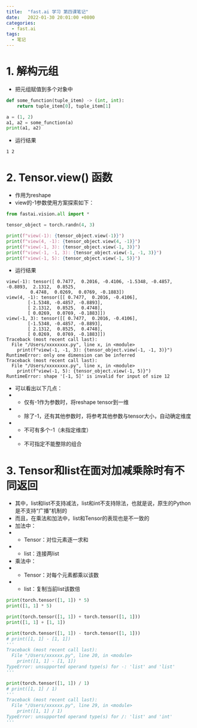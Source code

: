 ```yaml
---
title:  "fast.ai 学习 第四课笔记"
date:   2022-01-30 20:01:00 +0800
categories:
  - fast.ai
tags:
  - 笔记
---
```


# 1. 解构元组

- 把元组赋值到多个对象中

```python
def some_function(tuple_item) -> (int, int):
    return tuple_item[0], tuple_item[1]

a = (1, 2)
a1, a2 = some_function(a)
print(a1, a2)
```

- 运行结果
```
1 2
```

# 2. Tensor.view() 函数

- 作用为reshape
- view的-1参数使用方案探索如下：

```python
from fastai.vision.all import *

tensor_object = torch.randn(4, 3)

print(f"view(-1): {tensor_object.view(-1)}")
print(f"view(4, -1): {tensor_object.view(4, -1)}")
print(f"view(-1, 3): {tensor_object.view(-1, 3)}")
print(f"view(-1, -1, 3): {tensor_object.view(-1, -1, 3)}")
print(f"view(-1, 5): {tensor_object.view(-1, 5)}")
```

- 运行结果

```
view(-1): tensor([ 0.7477,  0.2016, -0.4106, -1.5348, -0.4857, -0.8893,  2.1312,  0.8525,
         0.4748,  0.0269,  0.0769, -0.1883])
view(4, -1): tensor([[ 0.7477,  0.2016, -0.4106],
        [-1.5348, -0.4857, -0.8893],
        [ 2.1312,  0.8525,  0.4748],
        [ 0.0269,  0.0769, -0.1883]])
view(-1, 3): tensor([[ 0.7477,  0.2016, -0.4106],
        [-1.5348, -0.4857, -0.8893],
        [ 2.1312,  0.8525,  0.4748],
        [ 0.0269,  0.0769, -0.1883]])
Traceback (most recent call last):
  File "/Users/xxxxxxxx.py", line x, in <module>
    print(f"view(-1, -1, 3): {tensor_object.view(-1, -1, 3)}")
RuntimeError: only one dimension can be inferred
Traceback (most recent call last):
  File "/Users/xxxxxxxx.py", line x, in <module>
    print(f"view(-1, 5): {tensor_object.view(-1, 5)}")
RuntimeError: shape '[-1, 5]' is invalid for input of size 12
```

- 可以看出以下几点：
- - 仅有-1作为参数时，将reshape tensor到一维
- - 除了-1，还有其他参数时，将参考其他参数与tensor大小，自动确定维度
- - 不可有多个-1（未指定维度）
- - 不可指定不能整除的组合

# 3. Tensor和list在面对加减乘除时有不同返回

- 其中，list和list不支持减法，list和int不支持除法，也就是说，原生的Python是不支持“广播”机制的
- 而且，在乘法和加法中，list和Tensor的表现也是不一致的
- 加法中：
- - Tensor：对位元素逐一求和
- - list：连接两list
- 乘法中：
- - Tensor：对每个元素都乘以该数
- - list：复制当前list该数倍

```python
print(torch.tensor([1, 1]) * 5)
print([1, 1] * 5)

print(torch.tensor([1, 1]) + torch.tensor([1, 1]))
print([1, 1] + [1, 1])

print(torch.tensor([1, 1]) - torch.tensor([1, 1]))
# print([1, 1] - [1, 1])
'''
Traceback (most recent call last):
  File "/Users/xxxxxx.py", line 20, in <module>
    print([1, 1] - [1, 1])
TypeError: unsupported operand type(s) for -: 'list' and 'list'
'''

print(torch.tensor([1, 1]) / 1)
# print([1, 1] / 1)
'''
Traceback (most recent call last):
  File "/Users/xxxxxx.py", line 29, in <module>
    print([1, 1] / 1)
TypeError: unsupported operand type(s) for /: 'list' and 'int'
'''
```
